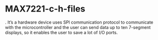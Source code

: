 # MAX7221-c-h-files
.   It’s a hardware device uses SPI communication protocol to communicate with the microcontroller and the user can send data up to ten 7-segment displays, so it enables the user to save a lot  of  I/O ports.
